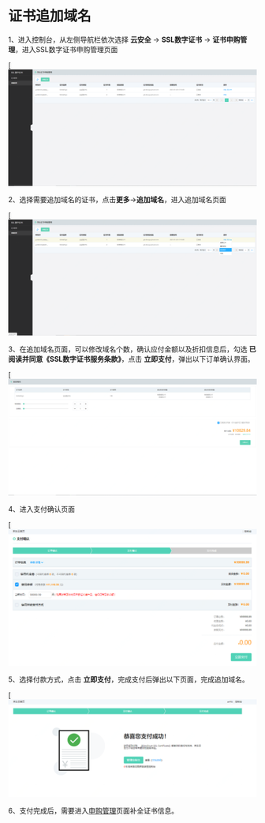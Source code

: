 # 证书追加域名

1、进入控制台，从左侧导航栏依次选择 **云安全** -> **SSL数字证书** -> **证书申购管理**，进入SSL数字证书申购管理页面

[![证书申购管理](/image/SSL-Certification/证书申购管理页面.png)

2、选择需要追加域名的证书，点击**更多**->**追加域名**，进入追加域名页面

[![追加域名](/image/SSL-Certification/追加域名.png)

3、在追加域名页面，可以修改域名个数，确认应付金额以及折扣信息后，勾选 **已阅读并同意《SSL数字证书服务条款》**，点击 **立即支付**，弹出以下订单确认界面。

[![追加域名支付页面](/image/SSL-Certification/追加域名支付页面.png)

4、进入支付确认页面

[![支付确认](/image/SSL-Certification/支付确认.png)

5、选择付款方式，点击 **立即支付**，完成支付后弹出以下页面，完成追加域名。

[![支付完成](/image/SSL-Certification/支付完成.png)

6、支付完成后，需要进入[申购管理](https://certificate-console.jdcloud.com/jsecssl/orderlist)页面补全证书信息。

